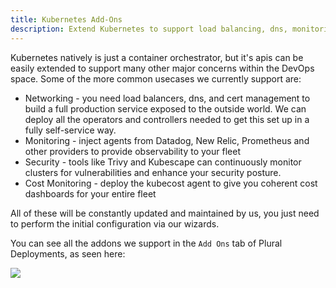 ```yaml
---
title: Kubernetes Add-Ons
description: Extend Kubernetes to support load balancing, dns, monitoring and security
---
```


Kubernetes natively is just a container orchestrator, but it's apis can be easily extended to support many other major concerns within the DevOps space. Some of the more common usecases we currently support are:

- Networking - you need load balancers, dns, and cert management to build a full production service exposed to the outside world. We can deploy all the operators and controllers needed to get this set up in a fully self-service way.
- Monitoring - inject agents from Datadog, New Relic, Prometheus and other providers to provide observability to your fleet
- Security - tools like Trivy and Kubescape can continuously monitor clusters for vulnerabilities and enhance your security posture.
- Cost Monitoring - deploy the kubecost agent to give you coherent cost dashboards for your entire fleet

All of these will be constantly updated and maintained by us, you just need to perform the initial configuration via our wizards.

You can see all the addons we support in the `Add Ons` tab of Plural Deployments, as seen here:

![](/assets/deployments/addons.png)
